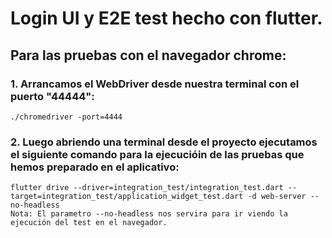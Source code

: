 # Login UI y E2E test hecho con flutter.

## Para las pruebas con el navegador chrome:

### 1. Arrancamos el WebDriver desde nuestra terminal con el puerto "44444":
    ./chromedriver -port=4444
    
### 2. Luego abriendo una terminal desde el proyecto ejecutamos el siguiente comando para la ejecucióin de las pruebas que hemos preparado en el aplicativo:
    flutter drive --driver=integration_test/integration_test.dart --target=integration_test/application_widget_test.dart -d web-server --no-headless
    Nota: El parametro --no-headless nos servira para ir viendo la ejecución del test en el navegador.

